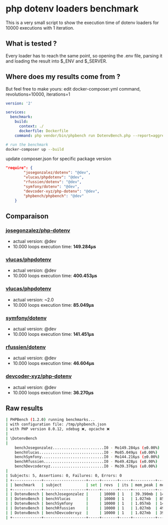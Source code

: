 # php dotenv loaders benchmark

This is a very small script to show the execution time of dotenv loaders for 10000 executions with 1 iteration.

## What is tested ?

Every loader has to reach the same point, so opening the .env file, parsing it and loading the result into $_ENV and $_SERVER.

## Where does my results come from ?

But feel free to make yours:
edit docker-composer.yml command, revolutions=10000, iterations=1
```yaml
version: '2'

services:
  benchmark:
    build:
      context: ./
      dockerfile: Dockerfile
    command: php vendor/bin/phpbench run DotenvBench.php --report=aggregate --revs=10000 --iterations=1
```
```bash
# run the benchmark
docker-composer up --build
```
update composer.json for specific package version
```json
"require": {
        "josegonzalez/dotenv": "@dev",
        "vlucas/phpdotenv": "@dev",
        "rfussien/dotenv": "@dev",
        "symfony/dotenv": "@dev",
        "devcoder-xyz/php-dotenv": "@dev",
        "phpbench/phpbench": "@dev"
    }
```

## Comparaison

### [josegonzalez/php-dotenv](https://github.com/josegonzalez/php-dotenv)
 - actual version: @dev
 - 10.000 loops execution time: **149.284μs**

### [vlucas/phpdotenv](https://github.com/vlucas/phpdotenv)
 - actual version: @dev
 - 10.000 loops execution time: **400.453μs**

### [vlucas/phpdotenv](https://github.com/vlucas/phpdotenv)
 - actual version: ~2.0
 - 10.000 loops execution time: **85.049μs**

### [symfony/dotenv](https://github.com/symfony/dotenv)
 - actual version: @dev
 - 10.000 loops execution time: **141.451μs**

### [rfussien/dotenv](https://github.com/rfussien/dotenv)
 - actual version: @dev
 - 10.000 loops execution time: **46.604μs**

### [devcoder-xyz/php-dotenv](https://github.com/devcoder-xyz/php-dotenv)
 - actual version: @dev
 - 10.000 loops execution time: **36.270μs**

## Raw results

```bash
| PHPBench (1.2.0) running benchmarks...
| with configuration file: /tmp/phpbench.json
| with PHP version 8.0.12, xdebug ❌, opcache ❌
|
| \DotenvBench
|
    benchJosegonzalez.......................I0 - Mo149.284μs (±0.00%)
    benchVlucas.............................I0 - Mo85.049μs (±0.00%)
    benchSymfony............................I0 - Mo144.216μs (±0.00%)
    benchRfussien...........................I0 - Mo49.428μs (±0.00%)
    benchDevcoderxyz........................I0 - Mo39.376μs (±0.00%)
|
| Subjects: 5, Assertions: 0, Failures: 0, Errors: 0
| +-------------+-------------------+-----+-------+-----+----------+-----------+--------+
| | benchmark   | subject           | set | revs  | its | mem_peak | mode      | rstdev |
| +-------------+-------------------+-----+-------+-----+----------+-----------+--------+
| | DotenvBench | benchJosegonzalez |     | 10000 | 1   | 39.390mb | 149.284μs | ±0.00% |
| | DotenvBench | benchVlucas       |     | 10000 | 1   | 1.027mb  | 85.049μs  | ±0.00% |
| | DotenvBench | benchSymfony      |     | 10000 | 1   | 1.057mb  | 144.216μs | ±0.00% |
| | DotenvBench | benchRfussien     |     | 10000 | 1   | 1.027mb  | 49.428μs  | ±0.00% |
| | DotenvBench | benchDevcoderxyz  |     | 10000 | 1   | 1.027mb  | 39.376μs  | ±0.00% |
| +-------------+-------------------+-----+-------+-----+----------+-----------+--------+
```
